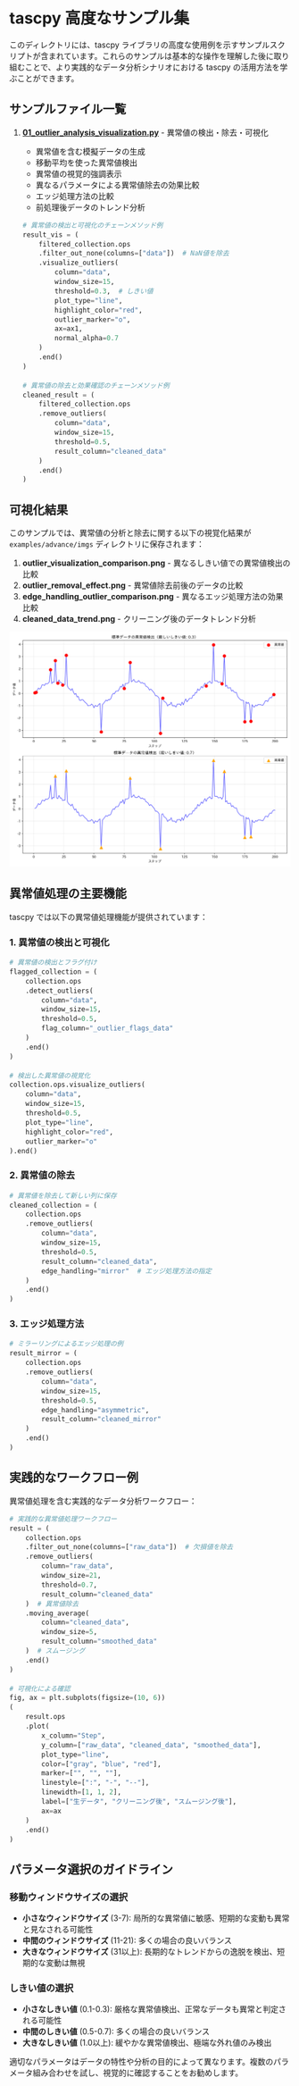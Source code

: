 # tascpy 高度なサンプル集

このディレクトリには、tascpy ライブラリの高度な使用例を示すサンプルスクリプトが含まれています。これらのサンプルは基本的な操作を理解した後に取り組むことで、より実践的なデータ分析シナリオにおける tascpy の活用方法を学ぶことができます。

## サンプルファイル一覧

1. **[01_outlier_analysis_visualization.py](./01_outlier_analysis_visualization.py)** - 異常値の検出・除去・可視化
   - 異常値を含む模擬データの生成
   - 移動平均を使った異常値検出
   - 異常値の視覚的強調表示
   - 異なるパラメータによる異常値除去の効果比較
   - エッジ処理方法の比較
   - 前処理後データのトレンド分析
   
   ```python
   # 異常値の検出と可視化のチェーンメソッド例
   result_vis = (
       filtered_collection.ops
       .filter_out_none(columns=["data"])  # NaN値を除去
       .visualize_outliers(
           column="data",
           window_size=15,
           threshold=0.3,  # しきい値
           plot_type="line",
           highlight_color="red",
           outlier_marker="o",
           ax=ax1,
           normal_alpha=0.7
       )
       .end()
   )
   
   # 異常値の除去と効果確認のチェーンメソッド例
   cleaned_result = (
       filtered_collection.ops
       .remove_outliers(
           column="data", 
           window_size=15, 
           threshold=0.5,
           result_column="cleaned_data"
       )
       .end()
   )
   ```

## 可視化結果

このサンプルでは、異常値の分析と除去に関する以下の視覚化結果が `examples/advance/imgs` ディレクトリに保存されます：

1. **outlier_visualization_comparison.png** - 異なるしきい値での異常値検出の比較
2. **outlier_removal_effect.png** - 異常値除去前後のデータの比較
3. **edge_handling_outlier_comparison.png** - 異なるエッジ処理方法の効果比較
4. **cleaned_data_trend.png** - クリーニング後のデータトレンド分析

![異常値の可視化比較](./imgs/outlier_visualization_comparison.png)

## 異常値処理の主要機能

tascpy では以下の異常値処理機能が提供されています：

### 1. 異常値の検出と可視化

```python
# 異常値の検出とフラグ付け
flagged_collection = (
    collection.ops
    .detect_outliers(
        column="data", 
        window_size=15, 
        threshold=0.5,
        flag_column="_outlier_flags_data"
    )
    .end()
)

# 検出した異常値の視覚化
collection.ops.visualize_outliers(
    column="data",
    window_size=15,
    threshold=0.5,
    plot_type="line",
    highlight_color="red",
    outlier_marker="o"
).end()
```

### 2. 異常値の除去

```python
# 異常値を除去して新しい列に保存
cleaned_collection = (
    collection.ops
    .remove_outliers(
        column="data", 
        window_size=15, 
        threshold=0.5,
        result_column="cleaned_data",
        edge_handling="mirror"  # エッジ処理方法の指定
    )
    .end()
)
```

### 3. エッジ処理方法


```python
# ミラーリングによるエッジ処理の例
result_mirror = (
    collection.ops
    .remove_outliers(
        column="data", 
        window_size=15,
        threshold=0.5,
        edge_handling="asymmetric",
        result_column="cleaned_mirror"
    )
    .end()
)
```

## 実践的なワークフロー例

異常値処理を含む実践的なデータ分析ワークフロー：

```python
# 実践的な異常値処理ワークフロー
result = (
    collection.ops
    .filter_out_none(columns=["raw_data"])  # 欠損値を除去
    .remove_outliers(
        column="raw_data", 
        window_size=21, 
        threshold=0.7,
        result_column="cleaned_data"
    )  # 異常値除去
    .moving_average(
        column="cleaned_data", 
        window_size=5, 
        result_column="smoothed_data"
    )  # スムージング
    .end()
)

# 可視化による確認
fig, ax = plt.subplots(figsize=(10, 6))
(
    result.ops
    .plot(
        x_column="Step",
        y_column=["raw_data", "cleaned_data", "smoothed_data"],
        plot_type="line",
        color=["gray", "blue", "red"],
        marker=["", "", ""],
        linestyle=[":", "-", "--"],
        linewidth=[1, 1, 2],
        label=["生データ", "クリーニング後", "スムージング後"],
        ax=ax
    )
    .end()
)
```

## パラメータ選択のガイドライン

### 移動ウィンドウサイズの選択

- **小さなウィンドウサイズ** (3-7): 局所的な異常値に敏感、短期的な変動も異常と見なされる可能性
- **中間のウィンドウサイズ** (11-21): 多くの場合の良いバランス
- **大きなウィンドウサイズ** (31以上): 長期的なトレンドからの逸脱を検出、短期的な変動は無視

### しきい値の選択

- **小さなしきい値** (0.1-0.3): 厳格な異常値検出、正常なデータも異常と判定される可能性
- **中間のしきい値** (0.5-0.7): 多くの場合の良いバランス
- **大きなしきい値** (1.0以上): 緩やかな異常値検出、極端な外れ値のみ検出

適切なパラメータはデータの特性や分析の目的によって異なります。複数のパラメータ組み合わせを試し、視覚的に確認することをお勧めします。
